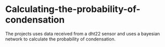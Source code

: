 # Calculating-the-probability-of-condensation
The projects uses data received from a dht22 sensor and uses a bayesian network to calculate the probability of condensation.
